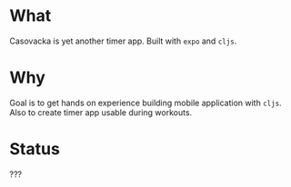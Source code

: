 # What
Casovacka is yet another timer app. Built with `expo` and `cljs`.

# Why
Goal is to get hands on experience building mobile application with `cljs`. Also to create timer app usable during workouts.

# Status
???


